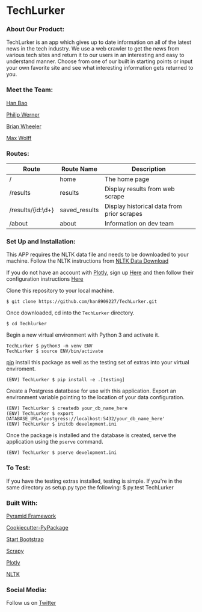 # TechLurker


### About Our Product:

TechLurker is an app which gives up to date information on all of the latest news in the tech industry. We use a web crawler to get the news from various tech sites and return it to our users in an interesting and easy to understand manner. Choose from one of our built in starting points or input your own favorite site and see what interesting information gets returned to you.


### Meet the Team:

[Han Bao](https://github.com/han8909227)

[Philip Werner](https://github.com/philipwerner)

[Brian Wheeler](https://github.com/PoundsXD)

[Max Wolff](https://github.com/maxawolff)


### Routes:

| Route | Route Name | Description |
| --- | --- | --- |
| /  | home | The home page |
| /results | results | Display results from web scrape |
| /results/{id:\d+} | saved_results | Display historical data from prior scrapes |
| /about | about | Information on dev team |


### Set Up and Installation:

This APP requires the NLTK data file and needs to be downloaded to your machine.
Follow the NLTK instructions from [NLTK Data Download](http://www.nltk.org/data.html)

If you do not have an account with [Plotly](https://plot.ly/), sign up [Here](https://plot.ly/feed/) and then follow their configuration instructions [Here](https://plot.ly/python/getting-started/)

Clone this repository to your local machine.
```
$ git clone https://github.com/han8909227/TechLurker.git
```
Once downloaded, cd into the ```TechLurker``` directory.
```
$ cd Techlurker
```
Begin a new virtual environment with Python 3 and activate it.
```
TechLurker $ python3 -m venv ENV
TechLurker $ source ENV/bin/activate
```
[pip](https://pip.pypa.io/en/stable) install this package as well as the testing set of extras into your virtual enviroment.
```
(ENV) TechLurker $ pip install -e .[testing]
```
Create a Postgress datatbase for use with this application. Export an environment variable pointing to the location of your data configuration.
```
(ENV) TechLurker $ createdb your_db_name_here
(ENV) TechLurker $ export DATABASE_URL='postgress://localhost:5432/your_db_name_here'
(ENV) TechLurker $ initdb development.ini
```
Once the package is installed and the database is created, serve the application using the ```pserve``` command.
```
(ENV) TechLurker $ pserve development.ini
```


### To Test:

If you have the testing extras installed, testing is simple. If you're in the same directory as setup.py type the following:
$ py.test TechLurker


### Built With:

[Pyramid Framework](https://trypyramid.com)

[Cookiecutter-PyPackage](https://github.com/audreyr/cookiecutter)

[Start Bootstrap](https://startbootstrap.com/template-overviews/bare/)

[Scrapy](https://scrapy.org/)

[Plotly](https://plot.ly/)

[NLTK](http://www.nltk.org/)


### Social Media:

Follow us on [Twitter](https://twitter.com/PyTechLurker)
